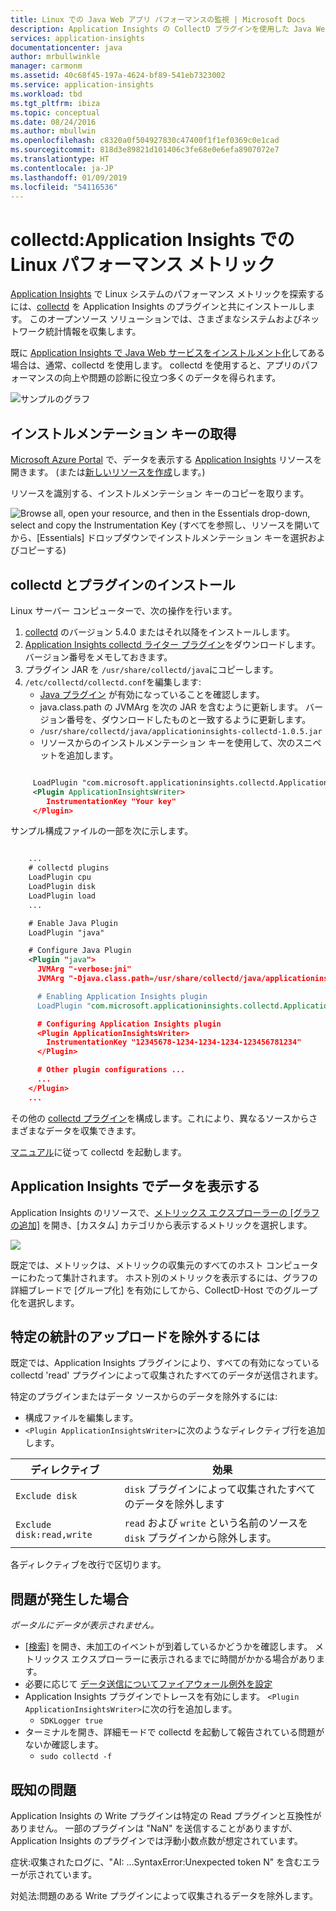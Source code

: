 ```yaml
---
title: Linux での Java Web アプリ パフォーマンスの監視 | Microsoft Docs
description: Application Insights の CollectD プラグインを使用した Java Web サイトのアプリケーション パフォーマンスの拡張
services: application-insights
documentationcenter: java
author: mrbullwinkle
manager: carmonm
ms.assetid: 40c68f45-197a-4624-bf89-541eb7323002
ms.service: application-insights
ms.workload: tbd
ms.tgt_pltfrm: ibiza
ms.topic: conceptual
ms.date: 08/24/2016
ms.author: mbullwin
ms.openlocfilehash: c8320a0f504927830c47400f1f1ef0369c0e1cad
ms.sourcegitcommit: 818d3e89821d101406c3fe68e0e6efa8907072e7
ms.translationtype: HT
ms.contentlocale: ja-JP
ms.lasthandoff: 01/09/2019
ms.locfileid: "54116536"
---
```

# <a name="collectd-linux-performance-metrics-in-application-insights"></a>collectd:Application Insights での Linux パフォーマンス メトリック


[Application Insights](../../azure-monitor/app/app-insights-overview.md) で Linux システムのパフォーマンス メトリックを探索するには、[collectd](https://collectd.org/) を Application Insights のプラグインと共にインストールします。 このオープンソース ソリューションでは、さまざまなシステムおよびネットワーク統計情報を収集します。

既に [Application Insights で Java Web サービスをインストルメント化][java]してある場合は、通常、collectd を使用します。 collectd を使用すると、アプリのパフォーマンスの向上や問題の診断に役立つ多くのデータを得られます。 

![サンプルのグラフ](./media/java-collectd/sample.png)

## <a name="get-your-instrumentation-key"></a>インストルメンテーション キーの取得
[Microsoft Azure Portal](https://portal.azure.com) で、データを表示する [Application Insights](../../azure-monitor/app/app-insights-overview.md) リソースを開きます。 (または[新しいリソースを作成](../../azure-monitor/app/create-new-resource.md )します。)

リソースを識別する、インストルメンテーション キーのコピーを取ります。

![Browse all, open your resource, and then in the Essentials drop-down, select and copy the Instrumentation Key (すべてを参照し、リソースを開いてから、[Essentials] ドロップダウンでインストルメンテーション キーを選択およびコピーする)](./media/java-collectd/02-props.png)

## <a name="install-collectd-and-the-plug-in"></a>collectd とプラグインのインストール
Linux サーバー コンピューターで、次の操作を行います。

1. [collectd](https://collectd.org/) のバージョン 5.4.0 またはそれ以降をインストールします。
2. [Application Insights collectd ライター プラグイン](https://aka.ms/aijavasdk)をダウンロードします。 バージョン番号をメモしておきます。
3. プラグイン JAR を `/usr/share/collectd/java`にコピーします。
4. `/etc/collectd/collectd.conf`を編集します:
   * [Java プラグイン](https://collectd.org/wiki/index.php/Plugin:Java) が有効になっていることを確認します。
   * java.class.path の JVMArg を次の JAR を含むように更新します。 バージョン番号を、ダウンロードしたものと一致するように更新します。
   * `/usr/share/collectd/java/applicationinsights-collectd-1.0.5.jar`
   * リソースからのインストルメンテーション キーを使用して、次のスニペットを追加します。

```XML

     LoadPlugin "com.microsoft.applicationinsights.collectd.ApplicationInsightsWriter"
     <Plugin ApplicationInsightsWriter>
        InstrumentationKey "Your key"
     </Plugin>
```

サンプル構成ファイルの一部を次に示します。

```XML

    ...
    # collectd plugins
    LoadPlugin cpu
    LoadPlugin disk
    LoadPlugin load
    ...

    # Enable Java Plugin
    LoadPlugin "java"

    # Configure Java Plugin
    <Plugin "java">
      JVMArg "-verbose:jni"
      JVMArg "-Djava.class.path=/usr/share/collectd/java/applicationinsights-collectd-1.0.5.jar:/usr/share/collectd/java/collectd-api.jar"

      # Enabling Application Insights plugin
      LoadPlugin "com.microsoft.applicationinsights.collectd.ApplicationInsightsWriter"

      # Configuring Application Insights plugin
      <Plugin ApplicationInsightsWriter>
        InstrumentationKey "12345678-1234-1234-1234-123456781234"
      </Plugin>

      # Other plugin configurations ...
      ...
    </Plugin>
    ...
```

その他の [collectd プラグイン](https://collectd.org/wiki/index.php/Table_of_Plugins)を構成します。これにより、異なるソースからさまざまなデータを収集できます。

[マニュアル](https://collectd.org/wiki/index.php/First_steps)に従って collectd を起動します。

## <a name="view-the-data-in-application-insights"></a>Application Insights でデータを表示する
Application Insights のリソースで、[メトリックス エクスプローラーの [グラフの追加]][metrics] を開き、[カスタム] カテゴリから表示するメトリックを選択します。

![](./media/java-collectd/result.png)

既定では、メトリックは、メトリックの収集元のすべてのホスト コンピューターにわたって集計されます。 ホスト別のメトリックを表示するには、グラフの詳細ブレードで [グループ化] を有効にしてから、CollectD-Host でのグループ化を選択します。

## <a name="to-exclude-upload-of-specific-statistics"></a>特定の統計のアップロードを除外するには
既定では、Application Insights プラグインにより、すべての有効になっている collectd 'read' プラグインによって収集されたすべてのデータが送信されます。 

特定のプラグインまたはデータ ソースからのデータを除外するには:

* 構成ファイルを編集します。 
* `<Plugin ApplicationInsightsWriter>`に次のようなディレクティブ行を追加します。

| ディレクティブ | 効果 |
| --- | --- |
| `Exclude disk` |`disk` プラグインによって収集されたすべてのデータを除外します |
| `Exclude disk:read,write` |`read` および `write` という名前のソースを `disk` プラグインから除外します。 |

各ディレクティブを改行で区切ります。

## <a name="problems"></a>問題が発生した場合
*ポータルにデータが表示されません。*

* [[検索]][diagnostic] を開き、未加工のイベントが到着しているかどうかを確認します。 メトリックス エクスプローラーに表示されるまでに時間がかかる場合があります。
* 必要に応じて [データ送信についてファイアウォール例外を設定](../../azure-monitor/app/ip-addresses.md)
* Application Insights プラグインでトレースを有効にします。 `<Plugin ApplicationInsightsWriter>`に次の行を追加します。
  * `SDKLogger true`
* ターミナルを開き、詳細モードで collectd を起動して報告されている問題がないか確認します。
  * `sudo collectd -f`

## <a name="known-issue"></a>既知の問題

Application Insights の Write プラグインは特定の Read プラグインと互換性がありません。 一部のプラグインは "NaN" を送信することがありますが、Application Insights のプラグインでは浮動小数点数が想定されています。

症状:収集されたログに、"AI: ...SyntaxError:Unexpected token N" を含むエラーが示されています。

対処法:問題のある Write プラグインによって収集されるデータを除外します。 

<!--Link references-->

[api]: ../../azure-monitor/app/api-custom-events-metrics.md
[apiexceptions]: ../../azure-monitor/app/api-custom-events-metrics.md#track-exception
[availability]: ../../azure-monitor/app/monitor-web-app-availability.md
[diagnostic]: ../../azure-monitor/app/diagnostic-search.md
[eclipse]: app-insights-java-eclipse.md
[java]: java-get-started.md
[javalogs]: java-trace-logs.md
[metrics]: ../../azure-monitor/app/metrics-explorer.md


